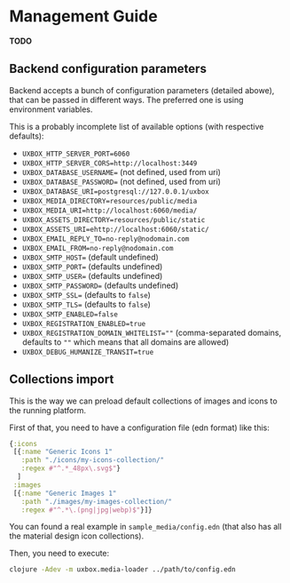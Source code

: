 # Management Guide #

**TODO**


## Backend configuration parameters ##

Backend accepts a bunch of configuration parameters (detailed abowe),
that can be passed in different ways. The preferred one is using
environment variables.


This is a probably incomplete list of available options (with
respective defaults):

- `UXBOX_HTTP_SERVER_PORT=6060`
- `UXBOX_HTTP_SERVER_CORS=http://localhost:3449`
- `UXBOX_DATABASE_USERNAME=` (not defined, used from uri)
- `UXBOX_DATABASE_PASSWORD=` (not defined, used from uri)
- `UXBOX_DATABASE_URI=postgresql://127.0.0.1/uxbox`
- `UXBOX_MEDIA_DIRECTORY=resources/public/media`
- `UXBOX_MEDIA_URI=http://localhost:6060/media/`
- `UXBOX_ASSETS_DIRECTORY=resources/public/static`
- `UXBOX_ASSETS_URI=ehttp://localhost:6060/static/`
- `UXBOX_EMAIL_REPLY_TO=no-reply@nodomain.com`
- `UXBOX_EMAIL_FROM=no-reply@nodomain.com`
- `UXBOX_SMTP_HOST=`     (default undefined)
- `UXBOX_SMTP_PORT=`     (defaults undefined)
- `UXBOX_SMTP_USER=`     (defaults undefined)
- `UXBOX_SMTP_PASSWORD=` (defaults undefined)
- `UXBOX_SMTP_SSL=`      (defaults to `false`)
- `UXBOX_SMTP_TLS=`      (defaults to `false`)
- `UXBOX_SMTP_ENABLED=false`
- `UXBOX_REGISTRATION_ENABLED=true`
- `UXBOX_REGISTRATION_DOMAIN_WHITELIST=""` (comma-separated domains, defaults to `""` which means that all domains are allowed)
- `UXBOX_DEBUG_HUMANIZE_TRANSIT=true`


## Collections import ##

This is the way we can preload default collections of images and icons to the
running platform.

First of that, you need to have a configuration file (edn format) like
this:

```clojure
{:icons
 [{:name "Generic Icons 1"
   :path "./icons/my-icons-collection/"
   :regex #"^.*_48px\.svg$"}
  ]
 :images
 [{:name "Generic Images 1"
   :path "./images/my-images-collection/"
   :regex #"^.*\.(png|jpg|webp)$"}]}
```

You can found a real example in `sample_media/config.edn` (that also
has all the material design icon collections).

Then, you need to execute:

```bash
clojure -Adev -m uxbox.media-loader ../path/to/config.edn
```
